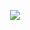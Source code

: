 <p align="center">
  <img src="[https://media.giphy.com/media/v1.Y2lkPTc5MGI3NjExc3RiamtrdjA3bXVncjVjbTh2bTRuNGIybDdqaTBzZXgxMjVlb2VvciZlcD12MV9pbnRlcm5hbF9naWZfYnlfaWQmY3Q9Zw/nknc39aSa59TWgaCK6/giphy.gif](https://media.giphy.com/media/v1.Y2lkPTc5MGI3NjExc3RiamtrdjA3bXVncjVjbTh2bTRuNGIybDdqaTBzZXgxMjVlb2VvciZlcD12MV9pbnRlcm5hbF9naWZfYnlfaWQmY3Q9Zw/nknc39aSa59TWgaCK6/giphy-downsized.gif)https://media.giphy.com/media/v1.Y2lkPTc5MGI3NjExc3RiamtrdjA3bXVncjVjbTh2bTRuNGIybDdqaTBzZXgxMjVlb2VvciZlcD12MV9pbnRlcm5hbF9naWZfYnlfaWQmY3Q9Zw/nknc39aSa59TWgaCK6/giphy-downsized.gif">
</p>

